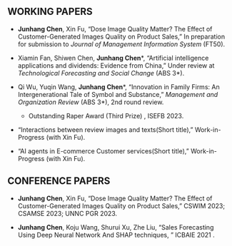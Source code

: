 WORKING PAPERS
------
* **Junhang Chen**, Xin Fu, “Dose Image Quality Matter? The Effect of Customer-Generated Images Quality on Product Sales,” In preparation for submission to *Journal of Management Information System* (FT50).

* Xiamin Fan, Shiwen Chen, **Junhang Chen***, “Artificial intelligence applications and dividends: Evidence from China,” Under review at *Technological Forecasting and Social Change* (ABS 3*).

* Qi Wu, Yuqin Wang, **Junhang Chen***, “Innovation in Family Firms: An Intergenerational Tale of Symbol and Substance,” *Management and Organization Review* (ABS 3*), 2nd round review.
  * Outstanding Raper Award (Third Prize) , ISEFB 2023.

* “Interactions between review images and texts(Short title),” Work-in-Progress (with Xin Fu).

* “AI agents in E-commerce Customer services(Short title),” Work-in-Progress (with Xin Fu).

CONFERENCE PAPERS
------
* **Junhang Chen**, Xin Fu, “Dose Image Quality Matter? The Effect of Customer-Generated Images Quality on Product Sales,” CSWIM 2023; CSAMSE 2023; UNNC PGR 2023.

* **Junhang Chen**, Koju Wang, Shurui Xu, Zhe Liu, “Sales Forecasting Using Deep Neural Network And SHAP techniques, ” ICBAIE 2021 .